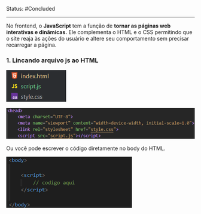 
Status: #Concluded 

---
No frontend, o **JavaScript** tem a função de **tornar as páginas web interativas e dinâmicas.** Ele complementa o HTML e o CSS permitindo que o site reaja às ações do usuário e altere seu comportamento sem precisar recarregar a página.
### **1. Lincando arquivo js ao HTML**

![Pasted image 20250505134015](../../attachments/Pasted%20image%2020250505134015.png)

![Pasted image 20250505134204](../../attachments/Pasted%20image%2020250505134204.png)

Ou você pode escrever o código diretamente no body do HTML.

![](../../attachments/Pasted%20image%2020250705134323.png)

